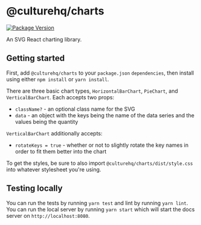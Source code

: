 # @culturehq/charts

[![Package Version](https://img.shields.io/npm/v/@culturehq/charts.svg)](https://www.npmjs.com/package/@culturehq/charts)

An SVG React charting library.

## Getting started

First, add `@culturehq/charts` to your `package.json` `dependencies`, then install using either `npm install` or `yarn install`.

There are three basic chart types, `HorizontalBarChart`, `PieChart`, and `VerticalBarChart`. Each accepts two props:

* `className?` - an optional class name for the SVG
* `data` - an object with the keys being the name of the data series and the values being the quantity

`VerticalBarChart` additionally accepts:

* `rotateKeys = true` - whether or not to slightly rotate the key names in order to fit them better into the chart

To get the styles, be sure to also import `@culturehq/charts/dist/style.css` into whatever stylesheet you're using.

## Testing locally

You can run the tests by running `yarn test` and lint by running `yarn lint`. You can run the local server by running `yarn start` which will start the docs server on `http://localhost:8080`.
